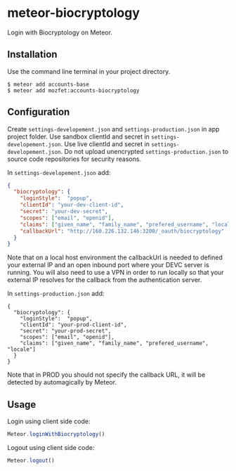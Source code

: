 # meteor-biocryptology

Login with Biocryptology on Meteor.

## Installation

Use the command line terminal in your project directory.
```
$ meteor add accounts-base
$ meteor add mozfet:accounts-biocryptology
```

## Configuration

Create ```settings-developement.json``` and ```settings-production.json``` in app project folder. Use sandbox clientId and secret in ```settings-developement.json```. Use live clientId and secret in ```settings-developement.json```. Do not upload unencrypted ```settings-production.json``` to source code repositories for security reasons.

In ```settings-developement.json``` add:
```json
{
  "biocryptology": {
    "loginStyle":  "popup",
    "clientId": "your-dev-client-id",
    "secret": "your-dev-secret",
    "scopes": ["email", "openid"],
    "claims": ["given_name", "family_name", "prefered_username", "locale"],
    "callbackUrl": "http://160.226.132.146:3200/_oauth/biocryptology"
  }
}
```
Note that on a local host environment the callbackUrl is needed to defined your external IP and an open inbound port where your DEVC server is running. You will also need to use a VPN in order to run locally so that your external IP resolves for the callback from the authentication server.

In ```settings-production.json``` add:
```
{
  "biocryptology": {
    "loginStyle":  "popup",
    "clientId": "your-prod-client-id",
    "secret": "your-prod-secret",
    "scopes": ["email", "openid"],
    "claims": ["given_name", "family_name", "prefered_username", "locale"]
  }
}
```
Note that in PROD you should not specify the callback URL, it will be detected by automagically by Meteor.

## Usage

Login using client side code:
```js
Meteor.loginWithBiocryptology()
```

Logout using client side code:
```js
Meteor.logout()
```
